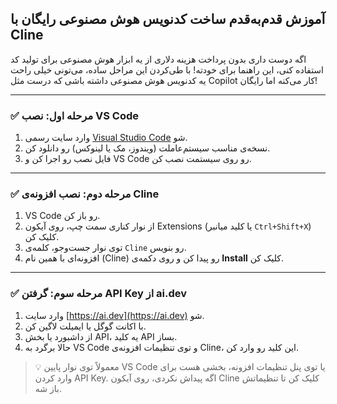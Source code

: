 ## آموزش قدم‌به‌قدم ساخت کدنویس هوش مصنوعی رایگان با Cline

اگه دوست داری بدون پرداخت هزینه دلاری از یه ابزار هوش مصنوعی برای تولید کد استفاده کنی، این راهنما برای خودته! با طی‌کردن این مراحل ساده، می‌تونی خیلی راحت یه کدنویس هوش مصنوعی داشته باشی که درست مثل Copilot کار می‌کنه اما رایگان!

---

### ✅ مرحله اول: نصب VS Code

1. وارد سایت رسمی [Visual Studio Code](https://code.visualstudio.com/) شو.
2. نسخه‌ی مناسب سیستم‌عاملت (ویندوز، مک یا لینوکس) رو دانلود کن.
3. فایل نصب رو اجرا کن و VS Code رو روی سیستمت نصب کن.

---

### ✅ مرحله دوم: نصب افزونه‌ی Cline

1. VS Code رو باز کن.
2. از نوار کناری سمت چپ، روی آیکون Extensions (یا کلید میانبر `Ctrl+Shift+X`) کلیک کن.
3. توی نوار جست‌وجو، کلمه‌ی `Cline` رو بنویس.
4. افزونه‌ای با همین نام (Cline) رو پیدا کن و روی دکمه‌ی **Install** کلیک کن.

---

### ✅ مرحله سوم: گرفتن API Key از ai.dev

1. وارد سایت [https://ai.dev](https://ai.dev) شو.
2. با اکانت گوگل یا ایمیلت لاگین کن.
3. از داشبورد یا بخش API، یه کلید API بساز.
4. حالا برگرد به VS Code و توی تنظیمات افزونه‌ی Cline، این کلید رو وارد کن.

> 💡 معمولاً توی نوار پایین VS Code یا توی پنل تنظیمات افزونه، بخشی هست برای وارد کردن API Key. اگه پیداش نکردی، روی آیکون Cline کلیک کن تا تنظیماتش باز شه.
